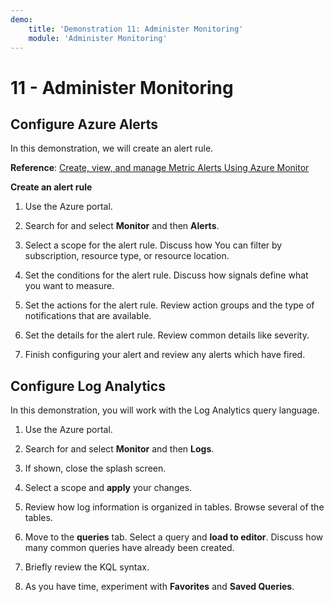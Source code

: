 ```yaml
---
demo:
    title: 'Demonstration 11: Administer Monitoring'
    module: 'Administer Monitoring'
---
```


# 11 - Administer Monitoring

## Configure Azure Alerts

In this demonstration, we will create an alert rule.

**Reference**: [Create, view, and manage Metric Alerts Using Azure Monitor](https://docs.microsoft.com/azure/azure-monitor/alerts/alerts-metric)

**Create an alert rule**

1. Use the Azure portal.

1. Search for and select **Monitor** and then **Alerts**.

1. Select a scope for the alert rule. Discuss how You can filter by subscription, resource type, or resource location.

1. Set the conditions for the alert rule. Discuss how signals define what you want to measure. 

1. Set the actions for the alert rule. Review action groups and the type of notifications that are available. 

1. Set the details for the alert rule. Review common details like severity. 

1. Finish configuring your alert and review any alerts which have fired. 

## Configure Log Analytics

In this demonstration, you will work with the Log Analytics query language.

1. Use the Azure portal.

1. Search for and select **Monitor** and then **Logs**.

1. If shown, close the splash screen.

1. Select a scope and **apply** your changes. 

1. Review how log information is organized in tables. Browse several of the tables.

1. Move to the **queries** tab. Select a query and **load to editor**. Discuss how many common queries have already been created.

1. Briefly review the KQL syntax. 

1. As you have time, experiment with **Favorites** and **Saved Queries**.



